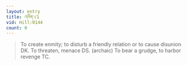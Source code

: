 ```yaml
---
layout: entry
title: འཁོན་√1
vid: Hill:0144
count: 0
---
```

> To create enmity; to disturb a friendly relation or to cause disunion DK\. To threaten, menace DS\. (archaic) To bear a grudge, to harbor revenge TC\.


